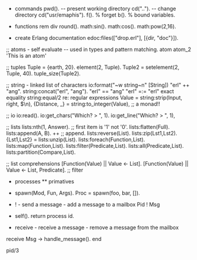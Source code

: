 * commands
pwd().  -- present working directory
cd("..").  -- change directory
cd("usr/emaphis").
f().  % forget
b().  % bound variables.

* functions
rem div
round().
math:sin().
math:cos().
math:pow(2,16).

* create Erlang documentation
edoc:files(["drop.erl"], [{dir, "doc"}]).

;; atoms - self evaluate
-- used in types and pattern matching.
atom
atom_2
'This is an atom'


;; tuples
Tuple = {earth, 20}.
element(2, Tuple).
Tuple2 = setelement(2, Tuple, 40).
tuple_size(Tuple2).

;; string  - linked list of characters
io:format("~w string~n" [String])
"erl" ++ "ang".
string:concat("erl", "ang").
"erl" == "ang"
"erl" =:= "erl"  exact equality
string:equal/2
re: regular expressions
Value = string:strip(Input, right, $\n),
{Distance, _} = string:to_integer(Value), ;; a monad!!

;; io
io:read().
io:get_chars("Which? > ", 1).
io:get_line("Which? > ", 1),


;; lists
lists:nth(1, Answer).  ;; first item is '1' not '0'.
lists:flatten(Full).
lists:append(A, B).
++   ;; append.
lists:reverse(List).
lists:zip(Lst1,Lst2).
{Lst1,Lst2} = lists:unzip(List).
lists:foreach(Function,List).
lists:map(Function,List).
lists:filter(Predicate,List).
lists:all(Predicate,List).
lists:partition(Compare,List).

;; list comprehensions
[Function(Value) || Value <- List].
[Function(Value) || Value <- List, Predicate].  ;; filter


* processes
** primatives
- spawn(Mod, Fun, Args).
Proc = spawn(foo, bar, []).

- ! - send a message - add a message to a mailbox
Pid ! Msg

- self(). return process id.

- receive  - receive a message - remove a message from the mailbox

receive
  Msg -> handle_message().
end

pid/3
